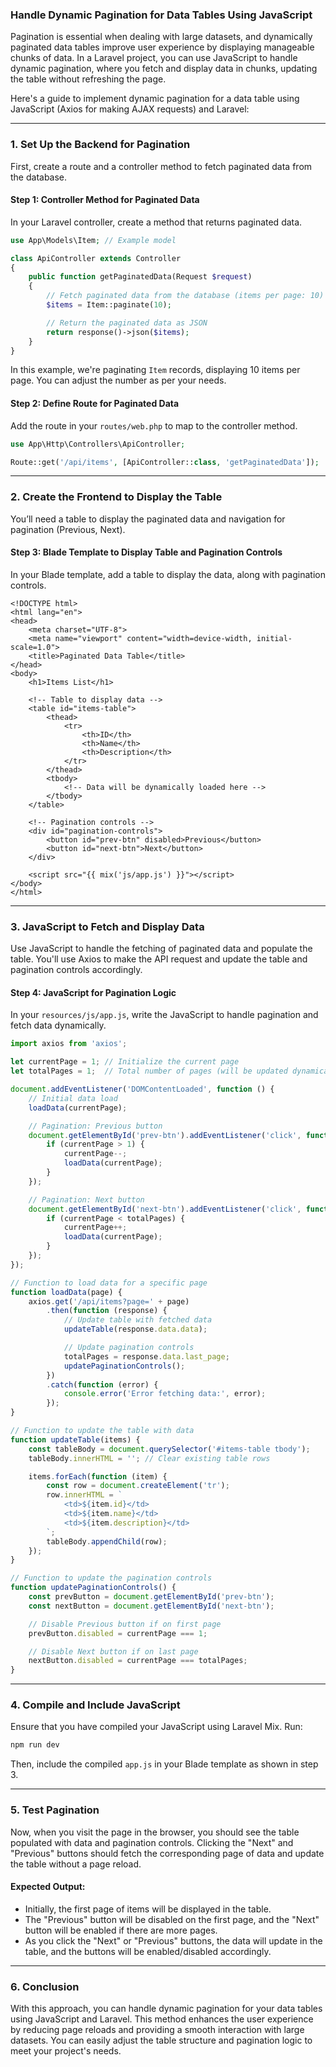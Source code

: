 ### **Handle Dynamic Pagination for Data Tables Using JavaScript**

Pagination is essential when dealing with large datasets, and dynamically paginated data tables improve user experience by displaying manageable chunks of data. In a Laravel project, you can use JavaScript to handle dynamic pagination, where you fetch and display data in chunks, updating the table without refreshing the page.

Here's a guide to implement dynamic pagination for a data table using JavaScript (Axios for making AJAX requests) and Laravel:

---

### **1. Set Up the Backend for Pagination**

First, create a route and a controller method to fetch paginated data from the database.

#### **Step 1: Controller Method for Paginated Data**

In your Laravel controller, create a method that returns paginated data.

```php
use App\Models\Item; // Example model

class ApiController extends Controller
{
    public function getPaginatedData(Request $request)
    {
        // Fetch paginated data from the database (items per page: 10)
        $items = Item::paginate(10);

        // Return the paginated data as JSON
        return response()->json($items);
    }
}
```

In this example, we're paginating `Item` records, displaying 10 items per page. You can adjust the number as per your needs.

#### **Step 2: Define Route for Paginated Data**

Add the route in your `routes/web.php` to map to the controller method.

```php
use App\Http\Controllers\ApiController;

Route::get('/api/items', [ApiController::class, 'getPaginatedData']);
```

---

### **2. Create the Frontend to Display the Table**

You’ll need a table to display the paginated data and navigation for pagination (Previous, Next).

#### **Step 3: Blade Template to Display Table and Pagination Controls**

In your Blade template, add a table to display the data, along with pagination controls.

```blade
<!DOCTYPE html>
<html lang="en">
<head>
    <meta charset="UTF-8">
    <meta name="viewport" content="width=device-width, initial-scale=1.0">
    <title>Paginated Data Table</title>
</head>
<body>
    <h1>Items List</h1>

    <!-- Table to display data -->
    <table id="items-table">
        <thead>
            <tr>
                <th>ID</th>
                <th>Name</th>
                <th>Description</th>
            </tr>
        </thead>
        <tbody>
            <!-- Data will be dynamically loaded here -->
        </tbody>
    </table>

    <!-- Pagination controls -->
    <div id="pagination-controls">
        <button id="prev-btn" disabled>Previous</button>
        <button id="next-btn">Next</button>
    </div>

    <script src="{{ mix('js/app.js') }}"></script>
</body>
</html>
```

---

### **3. JavaScript to Fetch and Display Data**

Use JavaScript to handle the fetching of paginated data and populate the table. You'll use Axios to make the API request and update the table and pagination controls accordingly.

#### **Step 4: JavaScript for Pagination Logic**

In your `resources/js/app.js`, write the JavaScript to handle pagination and fetch data dynamically.

```javascript
import axios from 'axios';

let currentPage = 1; // Initialize the current page
let totalPages = 1;  // Total number of pages (will be updated dynamically)

document.addEventListener('DOMContentLoaded', function () {
    // Initial data load
    loadData(currentPage);

    // Pagination: Previous button
    document.getElementById('prev-btn').addEventListener('click', function () {
        if (currentPage > 1) {
            currentPage--;
            loadData(currentPage);
        }
    });

    // Pagination: Next button
    document.getElementById('next-btn').addEventListener('click', function () {
        if (currentPage < totalPages) {
            currentPage++;
            loadData(currentPage);
        }
    });
});

// Function to load data for a specific page
function loadData(page) {
    axios.get('/api/items?page=' + page)
        .then(function (response) {
            // Update table with fetched data
            updateTable(response.data.data);

            // Update pagination controls
            totalPages = response.data.last_page;
            updatePaginationControls();
        })
        .catch(function (error) {
            console.error('Error fetching data:', error);
        });
}

// Function to update the table with data
function updateTable(items) {
    const tableBody = document.querySelector('#items-table tbody');
    tableBody.innerHTML = ''; // Clear existing table rows

    items.forEach(function (item) {
        const row = document.createElement('tr');
        row.innerHTML = `
            <td>${item.id}</td>
            <td>${item.name}</td>
            <td>${item.description}</td>
        `;
        tableBody.appendChild(row);
    });
}

// Function to update the pagination controls
function updatePaginationControls() {
    const prevButton = document.getElementById('prev-btn');
    const nextButton = document.getElementById('next-btn');

    // Disable Previous button if on first page
    prevButton.disabled = currentPage === 1;

    // Disable Next button if on last page
    nextButton.disabled = currentPage === totalPages;
}
```

---

### **4. Compile and Include JavaScript**

Ensure that you have compiled your JavaScript using Laravel Mix. Run:

```bash
npm run dev
```

Then, include the compiled `app.js` in your Blade template as shown in step 3.

---

### **5. Test Pagination**

Now, when you visit the page in the browser, you should see the table populated with data and pagination controls. Clicking the "Next" and "Previous" buttons should fetch the corresponding page of data and update the table without a page reload.

#### **Expected Output:**

- Initially, the first page of items will be displayed in the table.
- The "Previous" button will be disabled on the first page, and the "Next" button will be enabled if there are more pages.
- As you click the "Next" or "Previous" buttons, the data will update in the table, and the buttons will be enabled/disabled accordingly.

---

### **6. Conclusion**

With this approach, you can handle dynamic pagination for your data tables using JavaScript and Laravel. This method enhances the user experience by reducing page reloads and providing a smooth interaction with large datasets. You can easily adjust the table structure and pagination logic to meet your project's needs.